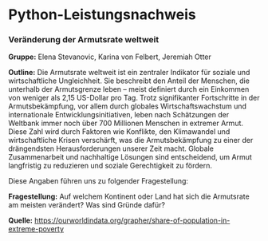 # Python-Leistungsnachweis
### Veränderung der Armutsrate weltweit


**Gruppe:** Elena Stevanovic, Karina von Felbert, Jeremiah Otter

**Outline:** Die Armutsrate weltweit ist ein zentraler Indikator für soziale und wirtschaftliche Ungleichheit. Sie beschreibt den Anteil der Menschen, die unterhalb der Armutsgrenze leben – meist definiert durch ein Einkommen von weniger als 2,15 US-Dollar pro Tag. Trotz signifikanter Fortschritte in der Armutsbekämpfung, vor allem durch globales Wirtschaftswachstum und internationale Entwicklungsinitiativen, leben nach Schätzungen der Weltbank immer noch über 700 Millionen Menschen in extremer Armut. Diese Zahl wird durch Faktoren wie Konflikte, den Klimawandel und wirtschaftliche Krisen verschärft, was die Armutsbekämpfung zu einer der drängendsten Herausforderungen unserer Zeit macht. Globale Zusammenarbeit und nachhaltige Lösungen sind entscheidend, um Armut langfristig zu reduzieren und soziale Gerechtigkeit zu fördern.

Diese Angaben führen uns zu folgender Fragestellung:

**Fragestellung:** Auf welchem Kontinent oder Land hat sich die Armutsrate am meisten verändert? Was sind Gründe dafür?

**Quelle:** https://ourworldindata.org/grapher/share-of-population-in-extreme-poverty